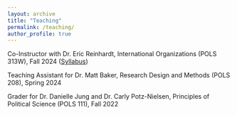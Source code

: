 ```yaml
---
layout: archive
title: "Teaching"
permalink: /teaching/
author_profile: true
---
```

<!-- Google tag (gtag.js) -->
<script async src="https://www.googletagmanager.com/gtag/js?id=G-DCCQLNQF7K"></script>
<script>
  window.dataLayer = window.dataLayer || [];
  function gtag(){dataLayer.push(arguments);}
  gtag('js', new Date());

  gtag('config', 'G-DCCQLNQF7K');
</script>
Co-Instructor with Dr. Eric Reinhardt, International Organizations (POLS 313W), Fall 2024 ([Syllabus](/files/syllabus_313.pdf))

Teaching Assistant for Dr. Matt Baker, Research Design and Methods (POLS 208), Spring 2024

Grader for Dr. Danielle Jung and Dr. Carly Potz-Nielsen, Principles of Political Science (POLS 111), Fall 2022